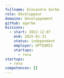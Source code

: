 ```yaml
---
fullname: Alexandre Garbe
role: Développeur
domaine: Développement
github: agarbe
missions:
  - start: 2022-12-07
    end: 2025-01-31
    status: independent
    employer: OPTEAMIS
    startups:
      - reva
startups:
  - reva
competences: []
---
```

